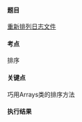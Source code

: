 #### 题目

[重新排列日志文件](https://leetcode-cn.com/problems/reorder-data-in-log-files/)

#### 考点

排序

#### 关键点

巧用Arrays类的排序方法

#### 执行结果

